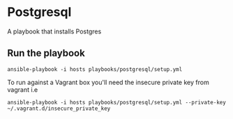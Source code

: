 # Postgresql

A playbook that installs Postgres

## Run the playbook

```
ansible-playbook -i hosts playbooks/postgresql/setup.yml
```

To run against a Vagrant box you'll need the insecure private key from vagrant i.e

```
ansible-playbook -i hosts playbooks/postgresql/setup.yml --private-key ~/.vagrant.d/insecure_private_key
```

